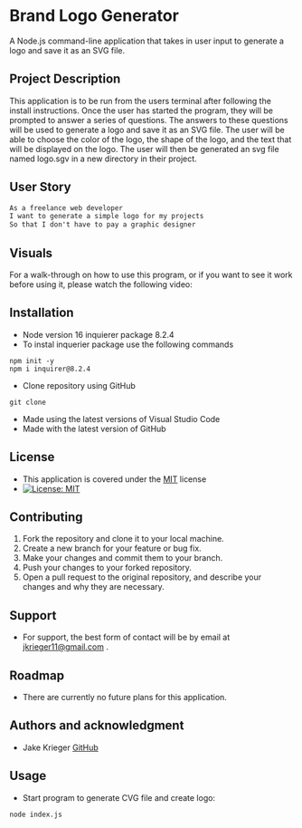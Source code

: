 # Brand Logo Generator
A Node.js command-line application that takes in user input to generate a logo and save it as an SVG file. 

## Project Description
This application is to be run from the users terminal after following the install instructions. Once the user has started the program, they will be prompted to answer a series of questions. The answers to these questions will be used to generate a logo and save it as an SVG file. The user will be able to choose the color of the logo,  the shape of the logo, and the text that will be displayed on the logo. The user will then be generated an svg file named logo.sgv in a new directory in their project.

## User Story
```md
As a freelance web developer
I want to generate a simple logo for my projects
So that I don't have to pay a graphic designer
```
## Visuals
For a walk-through on how to use this program, or if you want to see it work before using it, please watch the following video:
## Installation
* Node version 16 inquierer package 8.2.4
* To instal inquerier package use the following commands 
```
npm init -y
npm i inquirer@8.2.4
```
* Clone repository using GitHub
``` 
git clone
```
* Made using the latest versions of Visual Studio Code
* Made with the latest version of GitHub

## License
* This application is covered under the [MIT](https://choosealicense.com/licenses/mit/) license
* [![License: MIT](https://img.shields.io/badge/License-MIT-yellow.svg)](https://opensource.org/licenses/MIT)

## Contributing
1. Fork the repository and clone it to your local machine.
2. Create a new branch for your feature or bug fix.
3. Make your changes and commit them to your branch.
4. Push your changes to your forked repository.
5. Open a pull request to the original repository, and describe your changes and why they are necessary.


## Support
* For support, the best form of contact will be by email at jkrieger11@gmail.com .

## Roadmap
* There are currently no future plans for this application. 
## Authors and acknowledgment
* Jake Krieger
[GitHub](https://github.com/jkrieger6?tab=repositories "GitHub Repos")

## Usage
* Start program to generate CVG file and create logo:
```
node index.js
```

